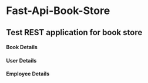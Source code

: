 # Fast-Api-Book-Store

<h2>Test REST application for book store</h2>
<h4>Book Details</h4>
<h4>User Details</h4>
<h4>Employee Details</h4>
